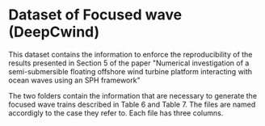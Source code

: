 # Dataset of Focused wave (DeepCwind)
This dataset contains the information to enforce the reproducibility of the results presented in Section 5 of the paper "Numerical investigation of a semi-submersible floating offshore wind turbine platform interacting with ocean waves using an SPH framework"

The two folders contain the information that are necessary to generate the focused wave trains described in Table 6 and Table 7. The files are named accordigly to the case they refer to. Each file has three columns.
